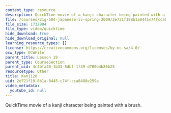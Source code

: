 ```yaml
---
content_type: resource
description: QuickTime movie of a kanji character being painted with a brush.
file: /courses/21g-504-japanese-iv-spring-2009/2e721f198b1a0445c74fcca8488e259a_Kanji20.mov
file_size: 1732904
file_type: video/quicktime
hide_download: true
hide_download_original: null
learning_resource_types: []
license: https://creativecommons.org/licenses/by-nc-sa/4.0/
ocw_type: OCWFile
parent_title: Lesson 19
parent_type: CourseSection
parent_uid: 4c4bfa40-1b33-5dbf-1f49-d700b4b86b25
resourcetype: Other
title: Kanji20
uid: 2e721f19-8b1a-0445-c74f-cca8488e259a
video_metadata:
  youtube_id: null
---
```

QuickTime movie of a kanji character being painted with a brush.